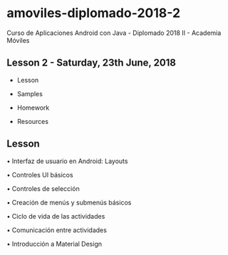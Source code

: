 # amoviles-diplomado-2018-2
Curso de Aplicaciones Android con Java - Diplomado 2018 II - Academia Móviles 

## Lesson 2 - Saturday, 23th June, 2018

- Lesson

- Samples

- Homework

- Resources

## Lesson

• Interfaz de usuario en Android: Layouts 

• Controles UI básicos

• Controles de selección

• Creación de menús y submenús básicos 

• Ciclo de vida de las actividades

• Comunicación entre actividades 

• Introducción a Material Design
